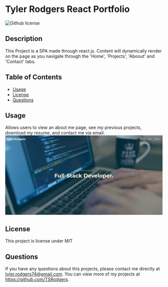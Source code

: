 # Tyler Rodgers React Portfolio
  ![Github license](http://img.shields.io/badge/license-MIT-blue.svg)

  
  ## Description 
  This Project is a SPA made through react.js. Content will dynamically render on the page as you navigate through the 'Home', 'Projects', 'Aboout' and 'Contact' tabs. 

  ## Table of Contents
  * [Usage](#usage)
  * [License](#license)
  * [Questions](#questions)
  
  ## Usage 
  Allows users to view an about me page, see my previous projects, download my resume, and contact me via email.
  <img src='./src/assets/images/screenshot.jpg' />

  ## License 
  This project is license under MIT

  ## Questions
  If you have any questions about this projects, please contact me directly at tyler.rodgers74@gmail.com. You can view more of my projects at https://github.com/TSRodgers.
